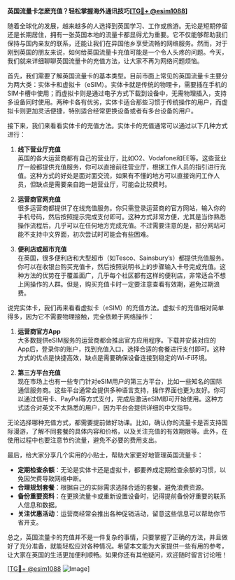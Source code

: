 **英国流量卡怎麽充值？轻松掌握海外通讯技巧[[TG💪+ @esim1088](https://t.me/s/esim1088)]**

随着全球化的发展，越来越多的人选择到英国学习、工作或旅游。无论是短期停留还是长期居住，拥有一张英国本地的流量卡都显得尤为重要。它不仅能够帮助我们保持与国内亲友的联系，还能让我们在异国他乡享受流畅的网络服务。然而，对于刚到英国的朋友来说，如何给英国流量卡充值可能是一个令人头疼的问题。今天，我们就来详细聊聊英国流量卡的充值方法，让大家不再为网络问题烦恼。

首先，我们需要了解英国流量卡的基本类型。目前市面上常见的英国流量卡主要分为两大类：实体卡和虚拟卡（eSIM）。实体卡就是传统的物理卡，需要插在手机的SIM卡槽中使用；而虚拟卡则是通过电子方式下载到设备中，无需物理插入，支持多设备同时使用。两种卡各有优劣，实体卡适合那些习惯于传统操作的用户，而虚拟卡则更加灵活便捷，特别适合经常更换设备或者有多台设备的用户。

接下来，我们来看看实体卡的充值方法。实体卡的充值通常可以通过以下几种方式进行：

1. **线下营业厅充值**  
   英国的各大运营商都有自己的营业厅，比如O2、Vodafone和EE等。这些营业厅一般都提供充值服务，你可以直接前往营业厅，根据工作人员的指引进行充值。这种方式的好处是面对面交流，如果有不懂的地方可以直接询问工作人员，但缺点是需要亲自跑一趟营业厅，可能会比较费时。

2. **运营商官网充值**  
   很多运营商都提供了在线充值服务。你只需登录运营商的官方网站，输入你的手机号码，然后按照提示完成支付即可。这种方式非常方便，尤其是当你熟悉操作流程后，几乎可以在任何地方完成充值。不过需要注意的是，部分网站可能不支持中文界面，初次尝试时可能会有些困难。

3. **便利店或超市充值**  
   在英国，很多便利店和大型超市（如Tesco、Sainsbury’s）都提供充值服务。你可以在收银台购买充值卡，然后按照说明书上的步骤输入卡号完成充值。这种方法的优势在于覆盖面广，几乎每个社区都有这样的便利店，非常适合不想上网操作的人群。但是，购买充值卡时一定要注意查看有效期，避免过期浪费。

说完实体卡，我们再来看看虚拟卡（eSIM）的充值方法。虚拟卡的充值相对简单得多，因为它不需要物理接触，完全依赖于网络操作：

1. **运营商官方App**  
   大多数提供eSIM服务的运营商都会推出官方应用程序。下载并安装对应的App后，登录你的账户，找到充值入口，选择合适的套餐进行支付即可。这种方式的优点是快捷高效，缺点是需要确保设备连接到稳定的Wi-Fi环境。

2. **第三方平台充值**  
   现在市场上也有一些专门针对eSIM用户的第三方平台，比如一些知名的国际通信服务商。这些平台通常会提供多种语言支持，操作界面也更为友好。你可以通过信用卡、PayPal等方式支付，完成后激活eSIM即可开始使用。这种方式适合对英文不太熟悉的用户，因为平台会提供详细的中文指导。

无论选择哪种充值方式，都需要提前做好功课。比如，确认你的流量卡是否支持国际漫游，了解不同套餐的具体内容和价格，以及关注充值的有效期限等。此外，在使用过程中也要注意节约流量，避免不必要的费用支出。

最后，给大家分享几个实用的小贴士，帮助大家更好地管理英国流量卡：

- **定期检查余额**：无论是实体卡还是虚拟卡，都要养成定期检查余额的习惯，以免因欠费导致网络中断。
- **合理规划套餐**：根据自己的实际需求选择合适的套餐，避免浪费资源。
- **备份重要资料**：在更换流量卡或重新设置设备时，记得提前备份好重要的联系人信息和数据。
- **关注优惠活动**：运营商经常会推出各种促销活动，留意这些信息可以帮助你节省开支。

总之，英国流量卡的充值并不是一件复杂的事情，只要掌握了正确的方法，并且做好了充分准备，就能轻松应对各种情况。希望本文能为大家提供一些有用的参考，让大家在英国的生活更加便利顺畅。如果你还有其他疑问，欢迎随时留言讨论哦！

[[TG💪+ @esim1088](https://t.me/s/esim1088) ![Image](https://i.postimg.cc/4NQfJmqS/Snipaste-2025-05-13-00-14-12.png)]